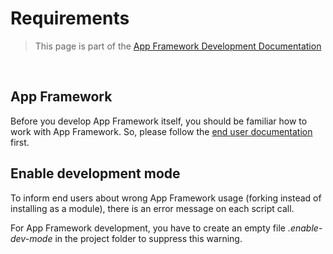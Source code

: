 # Requirements

> This page is part of the [App Framework Development Documentation](../DEVELOPMENT.md)

<br />

## App Framework

Before you develop App Framework itself, you should be familiar how to work with App Framework. So, please follow the [end user documentation](DOCUMENTATION.md) first.

## Enable development mode

To inform end users about wrong App Framework usage (forking instead of installing as a module), there is an error message on each script call.

For App Framework development, you have to create an empty file *.enable-dev-mode* in the project folder to suppress this warning.

